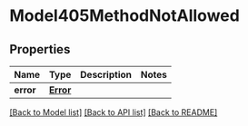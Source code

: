 # Model405MethodNotAllowed


## Properties
Name | Type | Description | Notes
------------ | ------------- | ------------- | -------------
**error** | [**Error**](Error.md) |  | 


[[Back to Model list]](../../README.md#models) [[Back to API list]](../../README.md#available-methods) [[Back to README]](../../README.md)


